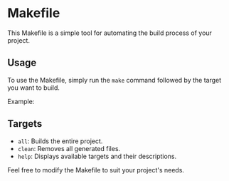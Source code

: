 # Makefile

This Makefile is a simple tool for automating the build process of your project.

## Usage

To use the Makefile, simply run the `make` command followed by the target you want to build.

Example:

## Targets

- `all`: Builds the entire project.
- `clean`: Removes all generated files.
- `help`: Displays available targets and their descriptions.

Feel free to modify the Makefile to suit your project's needs.

